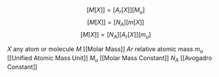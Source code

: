 
$$[M[X]]=[A_r[X]][M_u]$$
$$[M[X]] = [N_A][m[X]]$$
$$[M[X]] = [N_A][A_r[X]][m_u]$$



$X$ any atom or molecule
$M$ [[Molar Mass]]
$Ar$ relative atomic mass
$m_u$ [[Unified Atomic Mass Unit]]
$M_u$ [[Molar Mass Constant]]
$N_A$ [[Avogadro Constant]]